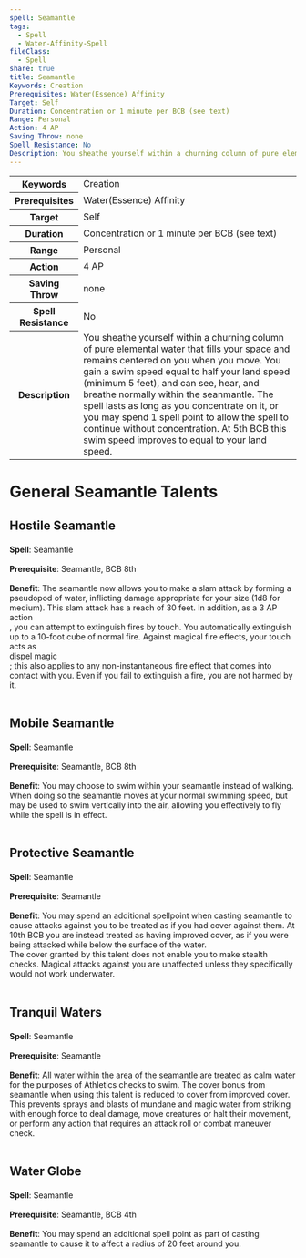 ```yaml
---
spell: Seamantle
tags:
  - Spell
  - Water-Affinity-Spell
fileClass:
  - Spell
share: true
title: Seamantle
Keywords: Creation
Prerequisites: Water(Essence) Affinity
Target: Self
Duration: Concentration or 1 minute per BCB (see text)
Range: Personal
Action: 4 AP
Saving Throw: none
Spell Resistance: No
Description: You sheathe yourself within a churning column of pure elemental water that fills your space and remains centered on you when you move. You gain a swim speed equal to half your land speed (minimum 5 feet), and can see, hear, and breathe normally within the seanmantle. The spell lasts as long as you concentrate on it, or you may spend 1 spell point to allow the spell to continue without concentration. At 5th BCB this swim speed improves to equal to your land speed.
---
```


<p><span style="overflow-x: auto;"><table><tbody><tr><th>Keywords</th><td>Creation</td></tr><tr><th>Prerequisites</th><td>Water(Essence) Affinity</td></tr><tr><th>Target</th><td>Self</td></tr><tr><th>Duration</th><td>Concentration or 1 minute per BCB (see text)</td></tr><tr><th>Range</th><td>Personal</td></tr><tr><th>Action</th><td>4 AP</td></tr><tr><th>Saving Throw</th><td>none</td></tr><tr><th>Spell Resistance</th><td>No</td></tr><tr><th>Description</th><td>You sheathe yourself within a churning column of pure elemental water that fills your space and remains centered on you when you move. You gain a swim speed equal to half your land speed (minimum 5 feet), and can see, hear, and breathe normally within the seanmantle. The spell lasts as long as you concentrate on it, or you may spend 1 spell point to allow the spell to continue without concentration. At 5th BCB this swim speed improves to equal to your land speed.</td></tr></tbody></table></span></p><h1><span><p>General Seamantle Talents</p></span></h1><h2><span><p>Hostile Seamantle</p></span></h2><p><span><p><b>Spell</b>:    Seamantle<br><br><b>Prerequisite</b>:    Seamantle, BCB 8th<br><br><b>Benefit</b>:    The seamantle now allows you to make a slam attack by forming a pseudopod of water, inflicting damage appropriate for your size (1d8 for medium). This slam attack has a reach of 30 feet. In addition, as a 3 AP<br>
action<br>
, you can attempt to extinguish fires by touch. You automatically extinguish up to a 10-foot cube of normal fire. Against magical fire effects, your touch acts as<br>
dispel magic<br>
; this also applies to any non-instantaneous fire effect that comes into contact with you. Even if you fail to extinguish a fire, you are not harmed by it. <br><br></p></span></p><h2><span><p>Mobile Seamantle</p></span></h2><p><span><p><b>Spell</b>:    Seamantle<br><br><b>Prerequisite</b>:    Seamantle, BCB 8th<br><br><b>Benefit</b>:    You may choose to swim within your seamantle instead of walking. When doing so the seamantle moves at your normal swimming speed, but may be used to swim vertically into the air, allowing you effectively to fly while the spell is in effect.<br><br></p></span></p><h2><span><p>Protective Seamantle</p></span></h2><p><span><p><b>Spell</b>:    Seamantle<br><br><b>Prerequisite</b>:    Seamantle<br><br><b>Benefit</b>:    You may spend an additional spellpoint when casting seamantle to cause attacks against you to be treated as if you had cover against them. At 10th BCB you are instead treated as having improved cover, as if you were being attacked while below the surface of the water.<br>
The cover granted by this talent does not enable you to make stealth checks. Magical attacks against you are unaffected unless they specifically would not work underwater. <br><br></p></span></p><h2><span><p>Tranquil Waters</p></span></h2><p><span><p><b>Spell</b>:    Seamantle<br><br><b>Prerequisite</b>:    Seamantle<br><br><b>Benefit</b>:    All water within the area of the seamantle are treated as calm water for the purposes of Athletics checks to swim. The cover bonus from seamantle when using this talent is reduced to cover from improved cover. This prevents sprays and blasts of mundane and magic water from striking with enough force to deal damage, move creatures or halt their movement, or perform any action that requires an attack roll or combat maneuver check.<br><br></p></span></p><h2><span><p>Water Globe</p></span></h2><p><span><p><b>Spell</b>:    Seamantle<br><br><b>Prerequisite</b>:    Seamantle, BCB 4th<br><br><b>Benefit</b>:    You may spend an additional spell point as part of casting seamantle to cause it to affect a radius of 20 feet around you.<br><br></p></span></p>